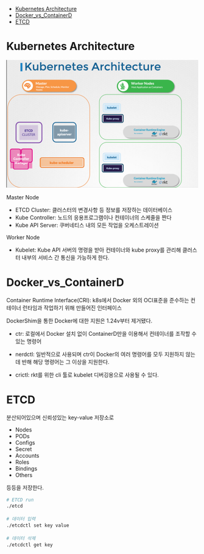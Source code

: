 - [Kubernetes Architecture](#kubernetes-architecture)
- [Docker\_vs\_ContainerD](#docker_vs_containerd)
- [ETCD](#etcd)

# Kubernetes Architecture

![kubernetes_architecture](images/kubernetes_architecture.png)

Master Node

- ETCD Cluster: 클러스터의 변경사항 등 정보를 저장하는 데이터베이스
- Kube Controller: 노드의 응용프로그램이나 컨테이너의 스케줄을 짠다
- Kube API Server: 쿠버네티스 내의 모든 작업을 오케스트레이션

Worker Node
- Kubelet: Kube API 서버의 명령을 받아 컨테이너와 kube proxy를 관리해 클러스터 내부의 서비스 간 통신을 가능하게 한다.

# Docker_vs_ContainerD

Container Runtime Interface(CRI): k8s에서 Docker 외의 OCI표준을 준수하는 컨테이너 런타임과 작업하기 위해 만들어진 인터페이스

DockerShim을 통한 Docker에 대한 지원은 1.24v부터 제거됐다.

- ctr: 로컬에서 Docker 설치 없이 ContainerD만을 이용해서 컨테이너를 조작할 수 있는 명령어

- nerdctl: 일반적으로 사용되며 ctr이 Docker의 여러 명령어를 모두 지원하지 않는데 반해 해당 명령어는 그 이상을 지원한다.

- crictl: rkt를 위한 cli 툴로 kubelet 디버깅용으로 사용될 수 있다.

# ETCD
분산되어있으며 신뢰성있는 key-value 저장소로
- Nodes
- PODs
- Configs
- Secret
- Accounts
- Roles
- Bindings
- Others

등등을 저장한다.

```bash
# ETCD run
./etcd

# 데이터 입력
./etcdctl set key value

# 데이터 삭제
./etcdctl get key
```


